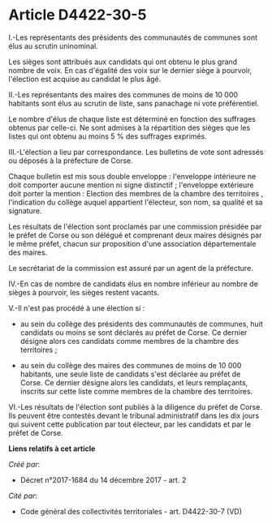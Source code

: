 # Article D4422-30-5

I.-Les représentants des présidents des communautés de communes sont élus au scrutin uninominal.

Les sièges sont attribués aux candidats qui ont obtenu le plus grand nombre de voix. En cas d'égalité des voix sur le dernier
siège à pourvoir, l'élection est acquise au candidat le plus âgé.

II.-Les représentants des maires des communes de moins de 10 000 habitants sont élus au scrutin de liste, sans panachage ni
vote préférentiel.

Le nombre d'élus de chaque liste est déterminé en fonction des suffrages obtenus par celle-ci. Ne sont admises à la
répartition des sièges que les listes qui ont obtenu au moins 5 % des suffrages exprimés.

III.-L'élection a lieu par correspondance. Les bulletins de vote sont adressés ou déposés à la préfecture de Corse.

Chaque bulletin est mis sous double enveloppe : l'enveloppe intérieure ne doit comporter aucune mention ni signe distinctif ;
l'enveloppe extérieure doit porter la mention : Election des membres de la chambre des territoires , l'indication du collège
auquel appartient l'électeur, son nom, sa qualité et sa signature.

Les résultats de l'élection sont proclamés par une commission présidée par le préfet de Corse ou son délégué et comprenant
deux maires désignés par le même préfet, chacun sur proposition d'une association départementale des maires.

Le secrétariat de la commission est assuré par un agent de la préfecture.

IV.-En cas de nombre de candidats élus en nombre inférieur au nombre de sièges à pourvoir, les sièges restent vacants.

V.-Il n'est pas procédé à une élection si :

- au sein du collège des présidents des communautés de communes, huit candidats ou moins se sont déclarés au préfet de Corse.
Ce dernier désigne alors ces candidats comme membres de la chambre des territoires ;

- au sein du collège des maires des communes de moins de 10 000 habitants, une seule liste de candidats s'est déclarée au
préfet de Corse. Ce dernier désigne alors les candidats, et leurs remplaçants, inscrits sur cette liste comme membres de la
chambre des territoires.

VI.-Les résultats de l'élection sont publiés à la diligence du préfet de Corse. Ils peuvent être contestés devant le tribunal
administratif dans les dix jours qui suivent cette publication par tout électeur, par les candidats et par le préfet de
Corse.

**Liens relatifs à cet article**

_Créé par_:

  - Décret n°2017-1684 du 14 décembre 2017 - art. 2

_Cité par_:

  - Code général des collectivités territoriales - art. D4422-30-7 (VD)
